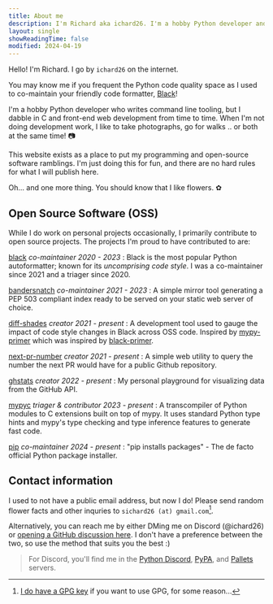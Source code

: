 ```yaml
---
title: About me
description: I'm Richard aka ichard26. I'm a hobby Python developer and FOSS contributor. I contribute to mypyc and pip and used to co-maintain Black and Bandersnatch. Staff at Python Discord.
layout: single
showReadingTime: false
modified: 2024-04-19
---
```


Hello! I'm Richard. I go by `ichard26` on the internet.

You may know me if you frequent the Python code quality space as I used to co-maintain
your friendly code formatter, [Black]!

I'm a hobby Python developer who writes command line tooling, but I dabble in C and
front-end web development from time to time. When I'm not doing development work, I like
to take photographs, go for walks .. or both at the same time! 📷

This website exists as a place to put my programming and open-source software ramblings.
I'm just doing this for fun, and there are no hard rules for what I will publish here.

Oh... and one more thing. You should know that I like flowers. ✿

## Open Source Software (OSS)

While I do work on personal projects occasionally, I primarily contribute to open source
projects. The projects I'm proud to have contributed to are:

[black] _co-maintainer_ _2020 - 2023_
: Black is the most popular Python autoformatter; known for its *uncomprising code style*.
  I was a co-maintainer since 2021 and a triager since 2020.

[bandersnatch] _co-maintainer_ _2021 - 2023_
: A simple mirror tool generating a PEP 503 compliant index ready to be served on your
  static web server of choice.

[diff-shades] _creator_ _2021 - present_
: A development tool used to gauge the impact of code style changes in Black across OSS
  code. Inspired by [mypy-primer] which was inspired by [black-primer].

[next-pr-number] _creator_ _2021 - present_
: A simple web utility to query the number the next PR would have for a public Github
  repository.

[ghstats] _creator_ _2022 - present_
: My personal playground for visualizing data from the GitHub API.

[mypyc] _triager & contributor_ _2023 - present_
: A transcompiler of Python modules to C extensions built on top of mypy. It uses standard
  Python type hints and mypy's type checking and type inference features to generate fast
  code.

[pip] _co-maintainer_ _2024 - present_
: "pip installs packages" - The de facto official Python package installer.

<!--
[name] *role* *[YYYY - (present or YYYY)]*
: about the project

[name]: link
-->

## Contact information

I used to not have a public email address, but now I do! Please send random flower facts
and other inquries to `sichard26 (at) gmail.com`[^1].

Alternatively, you can reach me by either DMing me on Discord (@ichard26) or
[opening a GitHub discussion here][discussions]. I don't have a preference between the
two, so use the method that suits you the best :)

> For Discord, you'll find me in the [Python Discord][discord-python],
> [PyPA][discord-pypa], and [Pallets][discord-pallets] servers.

[^1]: [I do have a GPG key][gpg] if you want to use GPG, for some reason...

[bandersnatch]: https://github.com/pypa/bandersnatch
[black]: https://github.com/psf/black
[black-primer]: https://github.com/psf/black/blob/9bd4134f3138448eb92af7031d994b2cec7d08ad/docs/contributing/gauging_changes.md#black-primer
[diff-shades]: https://github.com/ichard26/diff-shades
[discord-pallets]: https://discord.gg/pallets
[discord-pypa]: https://discord.gg/pypa
[discord-python]: https://discord.gg/python
[discussions]: https://github.com/ichard26/ichard26.github.io/discussions
[ghstats]: https://ichard26.github.io/ghstats/
[gpg]: https://github.com/ichard26.gpg
[mypy-primer]: https://github.com/hauntsaninja/mypy_primer
[mypyc]: https://github.com/mypyc/mypyc
[next-pr-number]: https://ichard26.github.io/next-pr-number/
[pip]: https://github.com/pypa/pip
